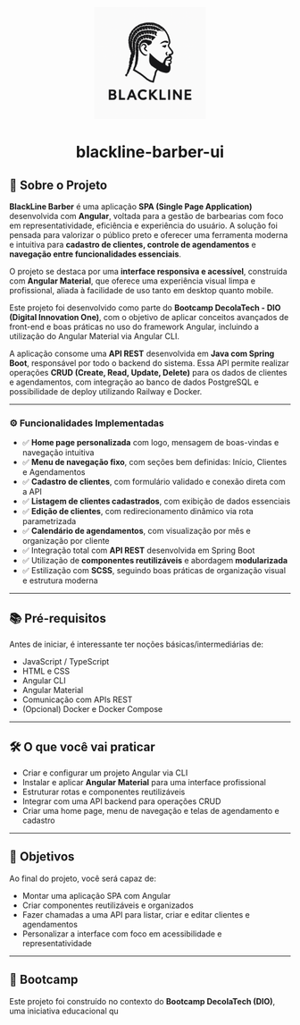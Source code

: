 <!--START_SECTION:header-->
<div align="center">
  <p align="center">
    <img 
      alt="BlackLine Barber" 
      src="src/assets/img/logoblack.png" 
      width="200px" 
    />
    <h1>blackline-barber-ui</h1>
  </p>
</div>

## 💈 Sobre o Projeto

**BlackLine Barber** é uma aplicação **SPA (Single Page Application)** desenvolvida com **Angular**, voltada para a gestão de barbearias com foco em representatividade, eficiência e experiência do usuário. A solução foi pensada para valorizar o público preto e oferecer uma ferramenta moderna e intuitiva para **cadastro de clientes, controle de agendamentos** e **navegação entre funcionalidades essenciais**.

O projeto se destaca por uma **interface responsiva e acessível**, construída com **Angular Material**, que oferece uma experiência visual limpa e profissional, aliada à facilidade de uso tanto em desktop quanto mobile.

Este projeto foi desenvolvido como parte do **Bootcamp DecolaTech - DIO (Digital Innovation One)**, com o objetivo de aplicar conceitos avançados de front-end e boas práticas no uso do framework Angular, incluindo a utilização do Angular Material via Angular CLI.

A aplicação consome uma **API REST** desenvolvida em **Java com Spring Boot**, responsável por todo o backend do sistema. Essa API permite realizar operações **CRUD (Create, Read, Update, Delete)** para os dados de clientes e agendamentos, com integração ao banco de dados PostgreSQL e possibilidade de deploy utilizando Railway e Docker.

---

### ⚙️ Funcionalidades Implementadas

- ✅ **Home page personalizada** com logo, mensagem de boas-vindas e navegação intuitiva  
- ✅ **Menu de navegação fixo**, com seções bem definidas: Início, Clientes e Agendamentos  
- ✅ **Cadastro de clientes**, com formulário validado e conexão direta com a API  
- ✅ **Listagem de clientes cadastrados**, com exibição de dados essenciais  
- ✅ **Edição de clientes**, com redirecionamento dinâmico via rota parametrizada  
- ✅ **Calendário de agendamentos**, com visualização por mês e organização por cliente  
- ✅ Integração total com **API REST** desenvolvida em Spring Boot  
- ✅ Utilização de **componentes reutilizáveis** e abordagem **modularizada**  
- ✅ Estilização com **SCSS**, seguindo boas práticas de organização visual e estrutura moderna

---

## 📚 Pré-requisitos

Antes de iniciar, é interessante ter noções básicas/intermediárias de:

- JavaScript / TypeScript  
- HTML e CSS  
- Angular CLI  
- Angular Material  
- Comunicação com APIs REST  
- (Opcional) Docker e Docker Compose  

---

## 🛠️ O que você vai praticar

- Criar e configurar um projeto Angular via CLI  
- Instalar e aplicar **Angular Material** para uma interface profissional  
- Estruturar rotas e componentes reutilizáveis  
- Integrar com uma API backend para operações CRUD  
- Criar uma home page, menu de navegação e telas de agendamento e cadastro  

---

## 🚀 Objetivos

Ao final do projeto, você será capaz de:

- Montar uma aplicação SPA com Angular  
- Criar componentes reutilizáveis e organizados  
- Fazer chamadas a uma API para listar, criar e editar clientes e agendamentos  
- Personalizar a interface com foco em acessibilidade e representatividade  

---

## 📆 Bootcamp

Este projeto foi construído no contexto do **Bootcamp DecolaTech (DIO)**, uma iniciativa educacional qu